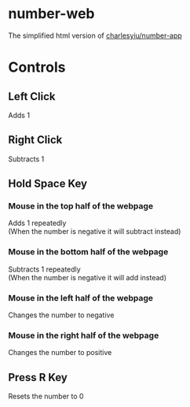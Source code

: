 # number-web
The simplified html version of [charlesyiu/number-app](https://github.com/charlesyiu/number-app)
# Controls
## Left Click
Adds 1
## Right Click
Subtracts 1
## Hold Space Key
### Mouse in the top half of the webpage
Adds 1 repeatedly   
(When the number is negative it will subtract instead)
### Mouse in the bottom half of the webpage
Subtracts 1 repeatedly   
(When the number is negative it will add instead)
### Mouse in the left half of the webpage
Changes the number to negative
### Mouse in the right half of the webpage
Changes the number to positive
## Press R Key
Resets the number to 0